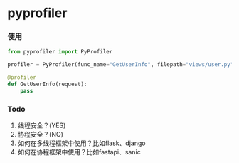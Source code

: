# pyprofiler


### 使用
```python
from pyprofiler import PyProfiler

profiler = PyProfiler(func_name="GetUserInfo", filepath="views/user.py")

@profiler
def GetUserInfo(request):
    pass
```

### Todo
1. 线程安全？(YES)
2. 协程安全？(NO)
3. 如何在多线程框架中使用？比如flask、django
4. 如何在协程框架中使用？比如fastapi、sanic
